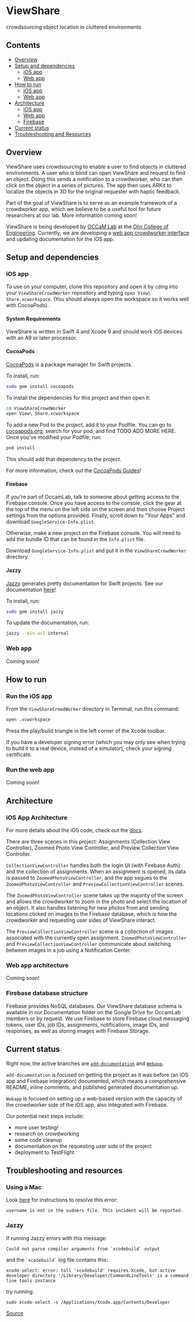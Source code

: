 # ViewShare

crowdsourcing object location in cluttered environments

## Contents

- [Overview](#Overview)
- [Setup and dependencies](#setup-and-dependencies)
  - [iOS app](#ios-app)
  - [Web app](#web-app)
- [How to run](#how-to-run)
  - [iOS app](#run-the-ios-app)
  - [Web app](#run-the-web-app)
- [Architecture](#architecture)
  - [iOS app](#ios-app-architecture)
  - [Web app](#web-app-architecture)
  - [Firebase](#firebase-database-structure)
- [Current status](#current-status)
- [Troubleshooting and Resources](#troubleshooting-and-resources)

## Overview

ViewShare uses crowdsourcing to enable a user to find objects in cluttered environments. A user who is blind can open ViewShare and request to find an object. Doing this sends a notification to a crowdworker, who can then click on the object in a series of pictures. The app then uses ARKit to localize the objects in 3D for the original requester with haptic feedback.

Part of the goal of ViewShare is to serve as an example framework of a crowdworker app, which we believe to be a useful tool for future researchers at our lab. More information coming soon!

ViewShare is being developed by [OCCaM Lab](http://occam.olin.edu/) at the [Olin College of Engineering](http://olin.edu/). Currently, we are developing a [web app crowdworker interface](https://github.com/occamLab/ViewShareCrowdWorker/tree/Webapp/Webapp) and updating documentation for the iOS app.

## Setup and dependencies

### iOS app

To use on your computer, clone this repository and open it by `cd`ing into your `ViewShareCrowdWorker` repository and typing `open View\ Share.xcworkspace`. (You should always open the workspace so it works well with CocoaPods).

#### System Requirements

ViewShare is written in Swift 4 and Xcode 9 and should work iOS devices with an A9 or later processor.

#### CocoaPods

[CocoaPods](https://cocoapods.org/) is a package manager for Swift projects.

To install, run:

```bash
sudo gem install cocoapods
```

To install the dependencies for this project and then open it:

```bash
cd ViewShareCrowdWorker
open View\ Share.xcworkspace
```

To add a new Pod to the project, add it to your Podfile. You can go to [cocoapods.org](cocoapods.org), search for your pod, and find TODO ADD MORE HERE. Once you've modified your Podfile, run:

```bash
pod install
```

This should add that dependency to the project.

For more information, check out the [CocoaPods Guides](guides.cocoapods.org)!

#### Firebase

If you're part of OccamLab, talk to someone about getting access to the Firebase console. Once you have access to the console, click the gear at the top of the menu on the left side on the screen and then choose Project settings from the options provided. Finally, scroll down to "Your Apps" and download `GoogleService-Info.plist`.

Otherwise, make a new project on the Firebase console. You will need to add the bundle ID that can be found in the `Info.plist` file.

Download `GoogleService-Info.plist` and put it in the `ViewShareCrowdWorker` directory.

#### Jazzy

[Jazzy](https://github.com/realm/jazzy "Jazzy") generates pretty documentation for Swift projects. See our documentation [here](occamlab.github.io/viewshare)!

To install, run:

```bash
sudo gem install jazzy
```

To update the documentation, run:

```bash
jazzy --min-acl internal
```

### Web app

Coming soon!

## How to run

### Run the iOS app

From the `ViewShareCrowdWorker` directory in Terminal, run this command:

```bash
open .xcworkspace
```

Press the play/build triangle in the left corner of the Xcode toolbar.

If you have a developer signing error (which you may only see when trying to build it to a real device, instead of a simulator), check your signing certificate.

### Run the web app

Coming soon!

## Architecture

### iOS App Architecture

For more details about the iOS code, check out the [docs](occamlab.github.io/viewsharecrowdworker).

There are three scenes in this project: Assignments (Collection View Controller), Zoomed Photo View Controller, and Preview Collection View Controller.

`CollectionViewController` handles both the login UI (with Firebase Auth) and the collection of assignments. When an assignment is opened, its data is passed to `ZoomedPhotoViewController`, and the app segues to the `ZoomedPhotoViewController` and `PreviewCollectionViewController` scenes.

The `ZoomedPhotoViewController` scene takes up the majority of the screen and allows the crowdworker to zoom in the photo and select the location of an object. It also handles listening for new photos from and sending locations clicked on images to the Firebase database, which is how the crowdworker and requesting user sides of ViewShare interact.

The `PreviewCollectionViewController` scene is a collection of images associated with the currently open assignment. `ZoomedPhotoViewController` and `PreviewCollectionViewController` communicate about switching between images in a job using a Notification Center.

### Web app architecture

Coming soon!

### Firebase database structure

Firebase provides NoSQL databases. Our ViewShare database schema is available in our Documentation folder on the Google Drive for OccamLab members or by request. We use Firebase to store Firebase cloud messaging tokens, user IDs, job IDs, assignments, notifications, image IDs, and responses, as well as storing images with Firebase Storage.

## Current status

Right now, the active branches are [`add-documentation`](https://github.com/occamLab/ViewShareCrowdWorker/tree/add-documentation) and [`Webapp`](https://github.com/occamLab/ViewShareCrowdWorker/tree/Webapp).

`add-documentation` is focused on getting the project as it was before (an iOS app and Firebase integration) documented, which means a comprehensive README, inline comments, and published generated documentation up.

`Webapp` is focused on setting up a web-based version with the capacity of the crowdworker side of the iOS app, also integrated with Firebase.

Our potential next steps include:

- more user testing!
- research on crowdworking
- some code cleanup
- documentation on the requesting user side of the project
- deployment to TestFlight

## Troubleshooting and resources

### Using a Mac

Look [here](http://osxdaily.com/2014/02/06/add-user-sudoers-file-mac/ "How to Add a User to the Sudoers File in Mac OS X") for instructions to resolve this error:

```
username is not in the sudoers file. This incident will be reported.
```

### Jazzy

If running Jazzy errors with this message:

```
Could not parse compiler arguments from `xcodebuild` output
```

and the `` `xcodebuild` `` log file contains this:

```
xcode-select: error: toll 'xcodebuild' requires Xcode, but active developer directory '/Library/Developer/CommandLineTools' is a command line tools instance
```

try running:

```
sudo xcode-select -s /Applications/Xcode.app/Contents/Developer
```

[Source](https://github.com/realm/jazzy/issues/781 "Jazzy issues page")
